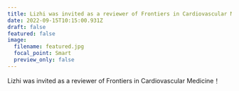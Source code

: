 ```yaml
---
title: Lizhi was invited as a reviewer of Frontiers in Cardiovascular Medicine！
date: 2022-09-15T10:15:00.931Z
draft: false
featured: false
image:
  filename: featured.jpg
  focal_point: Smart
  preview_only: false
---
```

Lizhi was invited as a reviewer of Frontiers in Cardiovascular Medicine！
